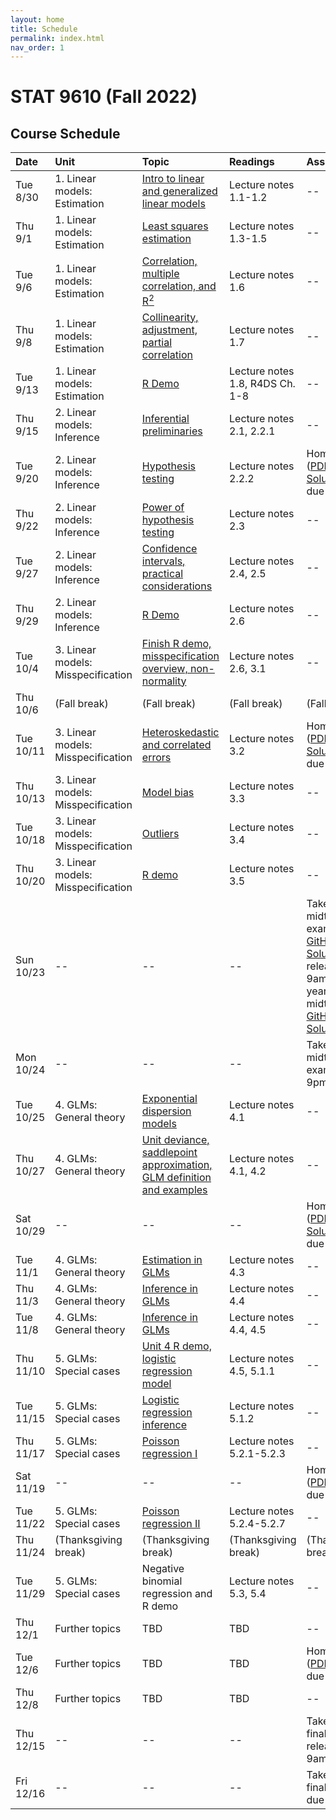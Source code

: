 ```yaml
---
layout: home
title: Schedule
permalink: index.html
nav_order: 1
---
```


# STAT 9610 (Fall 2022)

## Course Schedule

Date | Unit | Topic | Readings | Assignments
:---|:---|:---|:---|:---
Tue 8/30 | 1. Linear models: Estimation | [Intro to linear and generalized linear models](https://upenn.hosted.panopto.com/Panopto/Pages/Viewer.aspx?id=622ed284-1d60-432d-9b36-af00012ba755) | Lecture notes 1.1-1.2  | --
Thu 9/1	| 1. Linear models: Estimation | [Least squares estimation](https://upenn.hosted.panopto.com/Panopto/Pages/Viewer.aspx?id=764934e7-7872-4de9-8c9b-af0200f2b941) | Lecture notes 1.3-1.5 | --
Tue 9/6	| 1. Linear models: Estimation | [Correlation, multiple correlation, and R<sup>2</sup>](https://upenn.hosted.panopto.com/Panopto/Pages/Viewer.aspx?id=0822ba5f-d187-4c2c-8535-af08010e0b74)  | Lecture notes 1.6 | --
Thu 9/8 | 1. Linear models: Estimation | [Collinearity, adjustment, partial correlation](https://upenn.hosted.panopto.com/Panopto/Pages/Viewer.aspx?id=60fffec1-1087-46ce-adf1-af0301546007) | Lecture notes 1.7 | --
Tue 9/13 | 1. Linear models: Estimation | [R Demo](https://upenn.hosted.panopto.com/Panopto/Pages/Viewer.aspx?id=7020cf3c-fa28-46a3-933c-af03016ee0db) | Lecture notes 1.8, R4DS Ch. 1-8 | --
Thu 9/15 | 2. Linear models: Inference | [Inferential preliminaries](https://upenn.hosted.panopto.com/Panopto/Pages/Viewer.aspx?id=9a7f0685-c21e-4c1e-bb52-af04011dd5cf) | Lecture notes 2.1, 2.2.1 | --
Tue 9/20 | 2. Linear models: Inference | [Hypothesis testing](https://upenn.hosted.panopto.com/Panopto/Pages/Viewer.aspx?id=b859024f-a5b4-4f15-a280-af0901125930) | Lecture notes 2.2.2 | Homework 1 ([PDF](https://katsevich-teaching.github.io/stat-9610-fall-2022/assets/homework-1.pdf), [GitHub](https://classroom.github.com/a/Au0hJo0o), [Solutions](https://canvas.upenn.edu/courses/1667344/files/folder/Homework%20Solutions?preview=113926690)) due at 10am
Thu 9/22 | 2. Linear models: Inference | [Power of hypothesis testing](https://upenn.hosted.panopto.com/Panopto/Pages/Viewer.aspx?id=588338b5-871a-4890-92a7-af1101416ef7) | Lecture notes 2.3 | --
Tue 9/27 | 2. Linear models: Inference | [Confidence intervals, practical considerations](https://upenn.hosted.panopto.com/Panopto/Pages/Viewer.aspx?id=3b9b9aaa-acc8-4110-96aa-af17014a3126) | Lecture notes 2.4, 2.5 | --
Thu 9/29 | 2. Linear models: Inference | [R Demo](https://upenn.hosted.panopto.com/Panopto/Pages/Viewer.aspx?id=83689429-1c0f-464d-96d1-af1e0111a9ad) | Lecture notes 2.6 | --
Tue 10/4 | 3. Linear models: Misspecification | [Finish R demo, misspecification overview, non-normality](https://upenn.hosted.panopto.com/Panopto/Pages/Viewer.aspx?id=7c49e135-ca9b-42a6-af34-af0f0126631e) | Lecture notes 2.6, 3.1 | --
Thu 10/6 | (Fall break) | (Fall break) | (Fall break) | (Fall break)
Tue 10/11	| 3. Linear models: Misspecification | [Heteroskedastic and correlated errors](https://upenn.hosted.panopto.com/Panopto/Pages/Viewer.aspx?id=7209ba75-daed-4d76-91ad-af1600fb435c) | Lecture notes 3.2 | Homework 2 ([PDF](https://katsevich-teaching.github.io/stat-9610-fall-2022/assets/homework-2.pdf), [GitHub](https://classroom.github.com/a/YdbCa9nl), [Solutions](https://canvas.upenn.edu/courses/1667344/files/folder/Homework%20Solutions?preview=114878529)) due at 10am
Thu 10/13 | 3. Linear models: Misspecification | [Model bias](https://upenn.hosted.panopto.com/Panopto/Pages/Viewer.aspx?id=cbf4db1d-a8c2-4f88-a76d-af2701397555) | Lecture notes 3.3 | --
Tue 10/18	| 3. Linear models: Misspecification | [Outliers](https://upenn.hosted.panopto.com/Panopto/Pages/Viewer.aspx?id=08d4c41d-7e9f-4e9e-8220-af2e01617cc1) | Lecture notes 3.4 | --
Thu 10/20	| 3. Linear models: Misspecification | [R demo](https://upenn.hosted.panopto.com/Panopto/Pages/Viewer.aspx?id=d5c7c517-e051-47a2-a68c-af2e016acc89) | Lecture notes 3.5 | --
Sun 10/23	| --	| --	| --	| Take-home midterm exam ([PDF](https://katsevich-teaching.github.io/stat-9610-fall-2022/assets/midterm-fall-2022.pdf), [GitHub](https://classroom.github.com/a/POGEGiuW), [Solutions](https://canvas.upenn.edu/courses/1667344/files/folder/Exam%20Solutions?preview=115323235)) released at 9am (last year's midterm [PDF](https://katsevich-teaching.github.io/stat-9610-fall-2022/assets/midterm-fall-2021.pdf), [GitHub](https://classroom.github.com/a/PshJiEP_), [Solutions](https://canvas.upenn.edu/courses/1667344/files/folder/Exam%20Solutions?preview=114981125))
Mon 10/24	| --	| --	| --	| Take-home midterm exam due at 9pm
Tue 10/25	| 4. GLMs: General theory | [Exponential dispersion models](https://upenn.hosted.panopto.com/Panopto/Pages/Viewer.aspx?id=7a5fbfb2-a6d6-4cb3-b5ce-af31015c7daf) | Lecture notes 4.1 | --
Thu 10/27	| 4. GLMs: General theory | [Unit deviance, saddlepoint approximation, GLM definition and examples](https://upenn.hosted.panopto.com/Panopto/Pages/Viewer.aspx?id=d6399f0f-ddf7-45cc-ab9e-af3200e4fa89) | Lecture notes 4.1, 4.2 | --
Sat 10/29	| -- | -- | -- | Homework 3 ([PDF](https://katsevich-teaching.github.io/stat-9610-fall-2022/assets/homework-3.pdf), [GitHub](https://classroom.github.com/a/izYHd83O), [Solutions](https://canvas.upenn.edu/courses/1667344/files/folder/Homework%20Solutions?preview=116082603)) due at 9pm
Tue 11/1	| 4. GLMs: General theory | [Estimation in GLMs](https://upenn.hosted.panopto.com/Panopto/Pages/Viewer.aspx?id=d3842759-ece0-4160-bb67-af3b0149addb) | Lecture notes 4.3  | --
Thu 11/3	| 4. GLMs: General theory | [Inference in GLMs](https://upenn.hosted.panopto.com/Panopto/Pages/Viewer.aspx?id=369fbdd3-8740-4577-b9de-af3c0137357d) | Lecture notes 4.4 | --
Tue 11/8	| 4. GLMs: General theory | [Inference in GLMs](https://upenn.hosted.panopto.com/Panopto/Pages/Viewer.aspx?id=d0340634-64f8-4350-ac0b-af3c0149d8f3) |  Lecture notes 4.4, 4.5 | --
Thu 11/10	| 5. GLMs: Special cases | [Unit 4 R demo, logistic regression model](https://upenn.hosted.panopto.com/Panopto/Pages/Viewer.aspx?id=f2095979-1c32-4b83-ab7d-af3f0103fb3c) | Lecture notes 4.5, 5.1.1 | --
Tue 11/15	| 5. GLMs: Special cases | [Logistic regression inference](https://upenn.hosted.panopto.com/Panopto/Pages/Viewer.aspx?id=c57e31e6-4b49-475b-9dff-af4000f07762) | Lecture notes 5.1.2 | --
Thu 11/17	| 5. GLMs: Special cases | [Poisson regression I](https://upenn.hosted.panopto.com/Panopto/Pages/Viewer.aspx?id=2bed2cb5-b835-4e59-a832-af40014104b3) | Lecture notes 5.2.1-5.2.3 | --
Sat 11/19 | -- | -- | -- | Homework 4 ([PDF](https://katsevich-teaching.github.io/stat-9610-fall-2022/assets/homework-4.pdf), [GitHub](https://classroom.github.com/a/g_MHMcQT)) due at 9pm
Tue 11/22	| 5. GLMs: Special cases | [Poisson regression II](https://upenn.hosted.panopto.com/Panopto/Pages/Viewer.aspx?id=4ee7593b-1b08-42cf-becc-af520164708f) | Lecture notes 5.2.4-5.2.7 | --
Thu 11/24 | (Thanksgiving break) | (Thanksgiving break)	| (Thanksgiving break) | (Thanksgiving break)
Tue 11/29	| 5. GLMs: Special cases | Negative binomial regression and R demo | Lecture notes 5.3, 5.4 | --
Thu 12/1	| Further topics | TBD | TBD | --
Tue 12/6	| Further topics | TBD | TBD | Homework 5 ([PDF](https://katsevich-teaching.github.io/stat-9610-fall-2022/assets/homework-5.pdf), [GitHub](https://classroom.github.com/a/B2WF_Who)) due at 10am
Thu 12/8 | Further topics | TBD | TBD | --
Thu 12/15 | -- | -- | -- | Take-home final exam released at 9am
Fri 12/16 | -- | -- | -- | Take-home final exam due at 9pm
